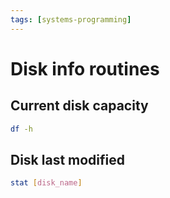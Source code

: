 ```yaml
---
tags: [systems-programming]
---
```


# Disk info routines

## Current disk capacity

```bash
df -h
```

## Disk last modified

```bash
stat [disk_name]
```

